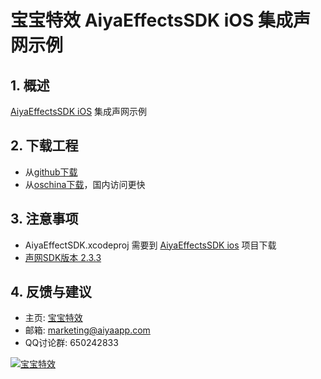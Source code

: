 
# 宝宝特效 AiyaEffectsSDK iOS 集成声网示例

## 1. 概述
[AiyaEffectsSDK iOS](https://github.com/aiyaapp/AiyaEffectsIOS) 集成声网示例

## 2. 下载工程
* 从[github下载](https://github.com/aiyaapp/AiyaEffectsWithAgoraIOS)
* 从[oschina下载](http://git.oschina.net/wangyng/AiyaEffectsWithAgoraIOS)，国内访问更快

## 3. 注意事项
* AiyaEffectSDK.xcodeproj 需要到 [AiyaEffectsSDK ios](https://github.com/aiyaapp/AiyaEffectsIOS) 项目下载
* [声网SDK版本 2.3.3](https://docs.agora.io/cn/Video/rawdata_ios?platform=iOS)


## 4. 反馈与建议
- 主页: [宝宝特效](http://www.lansear.cn/product/bbtx)
- 邮箱: <marketing@aiyaapp.com>
- QQ讨论群: 650242833

<a href="http://www.lansear.cn/product/bbtx"><img src="doc/logo.png" border="0" alt="宝宝特效" /></a>
